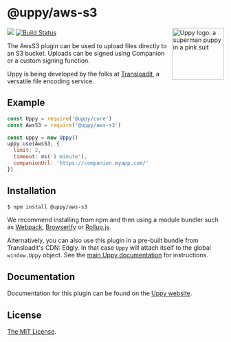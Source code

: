# @uppy/aws-s3

<img src="https://uppy.io/images/logos/uppy-dog-head-arrow.svg" width="120" alt="Uppy logo: a superman puppy in a pink suit" align="right">

<a href="https://www.npmjs.com/package/@uppy/aws-s3"><img src="https://img.shields.io/npm/v/@uppy/aws-s3.svg?style=flat-square"></a>
<a href="https://travis-ci.org/transloadit/uppy"><img src="https://img.shields.io/travis/transloadit/uppy/master.svg?style=flat-square" alt="Build Status"></a>

The AwsS3 plugin can be used to upload files directly to an S3 bucket. Uploads can be signed using Companion or a custom signing function.

Uppy is being developed by the folks at [Transloadit](https://transloadit.com), a versatile file encoding service.

## Example

```js
const Uppy = require('@uppy/core')
const AwsS3 = require('@uppy/aws-s3')

const uppy = new Uppy()
uppy.use(AwsS3, {
  limit: 2,
  timeout: ms('1 minute'),
  companionUrl: 'https://companion.myapp.com/'
})
```

## Installation

```bash
$ npm install @uppy/aws-s3 
```

We recommend installing from npm and then using a module bundler such as [Webpack](https://webpack.js.org/), [Browserify](http://browserify.org/) or [Rollup.js](http://rollupjs.org/).

Alternatively, you can also use this plugin in a pre-built bundle from Transloadit's CDN: Edgly. In that case `Uppy` will attach itself to the global `window.Uppy` object. See the [main Uppy documentation](https://uppy.io/docs/#Installation) for instructions.

## Documentation

Documentation for this plugin can be found on the [Uppy website](https://uppy.io/docs/aws-s3).

## License

[The MIT License](./LICENSE).

